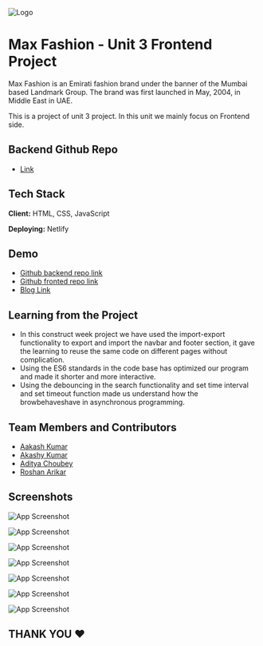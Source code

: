 
![Logo](https://upload.wikimedia.org/wikipedia/commons/b/b0/Logo_of_Max_Fashion_and_Accessories%2C_March_2018.png)


# Max Fashion - Unit 3 Frontend Project

Max Fashion is an Emirati fashion brand under the banner of the Mumbai based Landmark Group. The brand was first launched in May, 2004, in Middle East in UAE.

This is a project of unit 3 project. In this unit we mainly focus on Frontend side.

## Backend Github Repo
- [Link](https://github.com/Aakashvani/MaxFashion-Backend)



## Tech Stack

**Client:** HTML, CSS, JavaScript

**Deploying:** Netlify


## Demo

- [Github backend repo link](https://github.com/Aakashvani/MaxFashion-Backend)
- [Github fronted repo link](https://github.com/Aakashvani/MaxFashion-Clone)
- [Blog Link](https://medium.com/@adityachoubey07/journey-of-constructing-clone-of-max-fashion-40b2e5da8a00)

## Learning from the Project

- In this construct week project we have used the import-export functionality to export and import the navbar and footer section, it gave the learning to reuse the same code on different pages without complication.
- Using the ES6 standards in the code base has optimized our program and made it shorter and more interactive.
-  Using the debouncing in the search functionality and set time interval and set timeout function made us understand how the browbehaveshave in asynchronous programming.

## Team Members and Contributors

- [Aakash Kumar](https://github.com/Aakashvani)
- [Akashy Kumar](https://github.com/Akshay-Singh-Rajput)
- [Aditya Choubey](https://github.com/Aadi0706)
- [Roshan Arikar ](https://github.com/roshanarikar)
<!-- - [Abhishek]() -->
<!-- - [Abhishek]  if anyone knows his id then plz add him --> 


## Screenshots

![App Screenshot](https://miro.medium.com/max/875/1*LTm-Ha6lsTniIssUp5D_bw.jpeg)

![App Screenshot](https://miro.medium.com/max/875/1*U_k80_sgJ--Zv2xv2VW2pg.jpeg)

![App Screenshot](https://miro.medium.com/max/875/1*QsOY9MBUsm9ARyK3Awa5dA.jpeg)

![App Screenshot](https://miro.medium.com/max/875/1*_8J9mleFki5qRRGqALIK6g.jpeg)

![App Screenshot](https://miro.medium.com/max/875/1*wmErVhSG1xEgkJhCv2y5QA.jpeg)

![App Screenshot](https://miro.medium.com/max/875/1*FDYs-iHIba3H30BFwiMxLA.jpeg)

![App Screenshot](https://miro.medium.com/max/875/1*iCMP38tQ_EecUwUgn6NcKw.jpeg)

<!-- <p  align="center">
<img src="https://media2.giphy.com/media/TIj8cbzWYKnE9ul3ab/giphy.gif?cid=6c09b952stgqitmn39ra2az6pq841bepkae3skwqqj8qx7nw&rid=giphy.gif&ct=s" width="90%" height="5%"> 
 </p> -->

<!-- <img src="https://media3.giphy.com/media/vmGjjH1XOjViEfbBfZ/giphy.gif"  align="center" width="35"> -->

## THANK YOU ❤️
